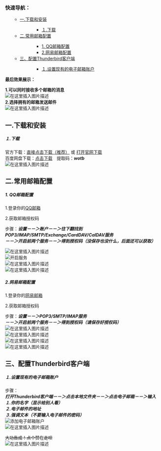 <!DOCTYPE html>
<html>

<head>
  <meta charset="utf-8">
  <meta name="viewport" content="width=device-width, initial-scale=1.0">
  <link rel="stylesheet" href="https://stackedit.io/style.css" />
</head>

<body class="stackedit">
  <div class="stackedit__html"><p></p><div class="toc"><h3>快速导航：</h3><ul><ul><li><a href="#_14">一.下载和安装</a></li><ul><ul><ul><li><a href="#_15">１.下载</a></li></ul></ul></ul><li><a href="#_23">二.常用邮箱配置</a></li><ul><ul><ul><li><a href="#1_QQ_24">1. QQ邮箱配置</a></li><li><a href="#2_37">2.网易邮箱配置</a></li></ul></ul></ul><li><a href="#Thunderbird_51">三、配置Thunderbird客户端</a></li><ul><ul><ul><li><a href="#_52">１.设置现有的电子邮箱账户</a></li></ul></ul></ul></ul></ul></div><p></p>
<p><strong><strong>最后效果展示：</strong></strong></p>
<p><strong>1.可以同时接收多个邮箱的消息</strong><br>
<img src="https://img-blog.csdnimg.cn/20200614213118571.png?x-oss-process=image/watermark,type_ZmFuZ3poZW5naGVpdGk,shadow_10,text_aHR0cHM6Ly9ibG9nLmNzZG4ubmV0L3FxXzM4ODcwNzE4,size_16,color_FFFFFF,t_70" alt="在这里插入图片描述"><br>
<strong>2.选择拥有的邮箱发送邮件</strong><br>
<img src="https://img-blog.csdnimg.cn/20200614213219274.png?x-oss-process=image/watermark,type_ZmFuZ3poZW5naGVpdGk,shadow_10,text_aHR0cHM6Ly9ibG9nLmNzZG4ubmV0L3FxXzM4ODcwNzE4,size_16,color_FFFFFF,t_70" alt="在这里插入图片描述"></p>
<h2><a id="_14"></a>一.下载和安装</h2>
<h5><a id="_15"></a>１.下载</h5>
<p>官方下载：<a href="https://download.mozilla.org/?product=thunderbird-68.9.0-SSL&amp;os=win&amp;lang=zh-CN">直接点击下载（推荐）</a> 或 <a href="https://www.thunderbird.net/zh-CN/">打开官网下载</a><br>
百度网盘下载：<a href="https://pan.baidu.com/s/1kQMkofIA3F8_mhY8-JJD_w">点击下载</a>　提取码：<em><strong>wotb</strong></em><br>
<img src="https://img-blog.csdnimg.cn/20200614155516718.png?x-oss-process=image/watermark,type_ZmFuZ3poZW5naGVpdGk,shadow_10,text_aHR0cHM6Ly9ibG9nLmNzZG4ubmV0L3FxXzM4ODcwNzE4,size_16,color_FFFFFF,t_70" alt="在这里插入图片描述"></p>
<h2><a id="_23"></a>二.常用邮箱配置</h2>
<h5><a id="1_QQ_24"></a>1. QQ邮箱配置</h5>
<p>1.登录你的<a href="https://mail.qq.com/">QQ邮箱</a></p>
<p>2.获取邮箱授权码</p>
<p>步骤：<em><strong>设置－－＞账户－－＞往下翻找到POP3/IMAP/SMTP/Exchange/CardDAV/CalDAV服务<br>
－－＞开启前两个服务－－＞得到授权码（没保存也没什么，后面还可以获取）</strong></em></p>
<p><img src="https://img-blog.csdnimg.cn/20200614161416715.png?x-oss-process=image/watermark,type_ZmFuZ3poZW5naGVpdGk,shadow_10,text_aHR0cHM6Ly9ibG9nLmNzZG4ubmV0L3FxXzM4ODcwNzE4,size_16,color_FFFFFF,t_70" alt="在这里插入图片描述"><br>
<img src="https://img-blog.csdnimg.cn/2020061416493892.png?x-oss-process=image/watermark,type_ZmFuZ3poZW5naGVpdGk,shadow_10,text_aHR0cHM6Ly9ibG9nLmNzZG4ubmV0L3FxXzM4ODcwNzE4,size_16,color_FFFFFF,t_70" alt="开启服务"><br>
<img src="https://img-blog.csdnimg.cn/20200614162311266.png?x-oss-process=image/watermark,type_ZmFuZ3poZW5naGVpdGk,shadow_10,text_aHR0cHM6Ly9ibG9nLmNzZG4ubmV0L3FxXzM4ODcwNzE4,size_16,color_FFFFFF,t_70" alt="在这里插入图片描述"><br>
<img src="https://img-blog.csdnimg.cn/20200614162414632.png?x-oss-process=image/watermark,type_ZmFuZ3poZW5naGVpdGk,shadow_10,text_aHR0cHM6Ly9ibG9nLmNzZG4ubmV0L3FxXzM4ODcwNzE4,size_16,color_FFFFFF,t_70" alt="在这里插入图片描述"></p>
<h5><a id="2_37"></a>2.网易邮箱配置</h5>
<p>1.登录你的<a href="https://email.163.com/">网易邮箱</a></p>
<p>2.获取邮箱授权码</p>
<p>步骤：<em><strong>设置－－＞POP3/SMTP/IMAP服务<br>
－－＞开启前两个服务－－＞得到授权码（请保存好授权码）</strong></em><br>
<img src="https://img-blog.csdnimg.cn/20200614205224652.png?x-oss-process=image/watermark,type_ZmFuZ3poZW5naGVpdGk,shadow_10,text_aHR0cHM6Ly9ibG9nLmNzZG4ubmV0L3FxXzM4ODcwNzE4,size_16,color_FFFFFF,t_70" alt="在这里插入图片描述"><br>
<img src="https://img-blog.csdnimg.cn/20200614205359190.png?x-oss-process=image/watermark,type_ZmFuZ3poZW5naGVpdGk,shadow_10,text_aHR0cHM6Ly9ibG9nLmNzZG4ubmV0L3FxXzM4ODcwNzE4,size_16,color_FFFFFF,t_70" alt="在这里插入图片描述"><br>
<img src="https://img-blog.csdnimg.cn/20200614205516830.png?x-oss-process=image/watermark,type_ZmFuZ3poZW5naGVpdGk,shadow_10,text_aHR0cHM6Ly9ibG9nLmNzZG4ubmV0L3FxXzM4ODcwNzE4,size_16,color_FFFFFF,t_70" alt="在这里插入图片描述"><br>
<img src="https://img-blog.csdnimg.cn/20200614205823843.png?x-oss-process=image/watermark,type_ZmFuZ3poZW5naGVpdGk,shadow_10,text_aHR0cHM6Ly9ibG9nLmNzZG4ubmV0L3FxXzM4ODcwNzE4,size_16,color_FFFFFF,t_70" alt="在这里插入图片描述"></p>
<h2><a id="Thunderbird_51"></a>三、配置Thunderbird客户端</h2>
<h5><a id="_52"></a>１.设置现有的电子邮箱账户</h5>
<p>步骤：<br>
<em><strong>打开Thunderbird客户端－－＞点击本地文件夹－－＞点击电子邮箱－－＞输入<br>
１.你的名字（显示给别人看）<br>
２.电子邮件的地址<br>
３.<em>强调文本</em>（不要输入电子邮件的密码）</strong></em><br>
<img src="https://img-blog.csdnimg.cn/20200614163719319.png?x-oss-process=image/watermark,type_ZmFuZ3poZW5naGVpdGk,shadow_10,text_aHR0cHM6Ly9ibG9nLmNzZG4ubmV0L3FxXzM4ODcwNzE4,size_16,color_FFFFFF,t_70" alt="添加电子邮箱账户"><br>
<img src="https://img-blog.csdnimg.cn/20200614164015281.png?x-oss-process=image/watermark,type_ZmFuZ3poZW5naGVpdGk,shadow_10,text_aHR0cHM6Ly9ibG9nLmNzZG4ubmV0L3FxXzM4ODcwNzE4,size_16,color_FFFFFF,t_70" alt="在这里插入图片描述"></p>
<p><s>大功告成！点个赞在走呗</s><br>
<img src="https://img-blog.csdnimg.cn/20200614170216478.png" alt="在这里插入图片描述"></p>
</div>
</body>

</html>
